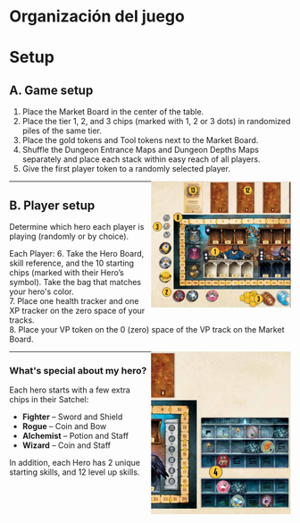 # Organización del juego

# Setup

## A. Game setup
1. Place the Market Board in the center of the table.  
2. Place the tier 1, 2, and 3 chips (marked with 1, 2 or 3 dots) in randomized piles of the same tier.  
3. Place the gold tokens and Tool tokens next to the Market Board.  
4. Shuffle the Dungeon Entrance Maps and Dungeon Depths Maps separately and place each stack within easy reach of all players.  
5. Give the first player token to a randomly selected player.  

<img src="assets/imagen-tienda1.png" alt="Market Board" width="250" align="right"/>

---

## B. Player setup
Determine which hero each player is playing (randomly or by choice).

Each Player:
6. Take the Hero Board, skill reference, and the 10 starting chips (marked with their Hero’s symbol). Take the bag that matches your hero's color.  
7. Place one health tracker and one XP tracker on the zero space of your tracks.  
8. Place your VP token on the 0 (zero) space of the VP track on the Market Board.  

<img src="assets/imagen-tienda2.png" alt="Hero Board" width="250" align="right"/>

---

### What's special about my hero?
Each hero starts with a few extra chips in their Satchel:

- **Fighter** – Sword and Shield  
- **Rogue** – Coin and Bow  
- **Alchemist** – Potion and Staff  
- **Wizard** – Coin and Staff  

In addition, each Hero has 2 unique starting skills, and 12 level up skills.  